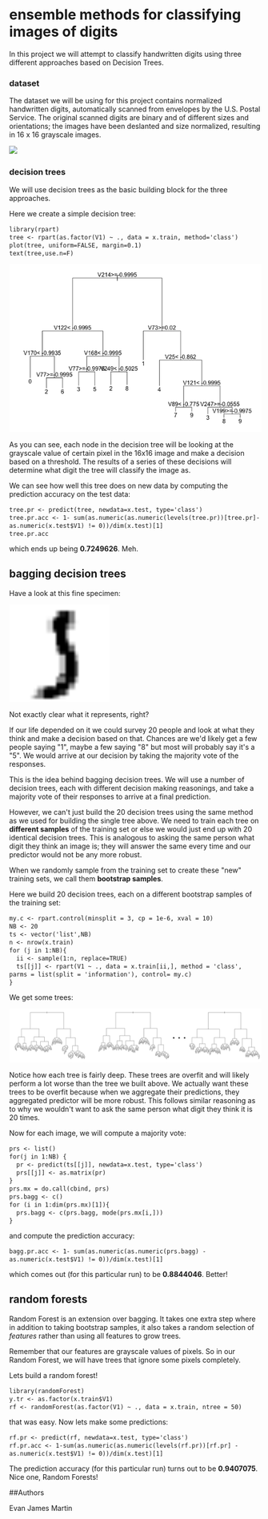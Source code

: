 # ensemble methods for classifying images of digits

In this project we will attempt to classify handwritten digits using three different approaches based on Decision Trees. 

### dataset

The dataset we will be using for this project contains normalized handwritten digits, automatically scanned from envelopes by the U.S. Postal Service. The original scanned digits are binary and of different sizes and orientations; the images have been deslanted and size normalized, resulting in 16 x 16 grayscale images.

![](figs/digits.jpg)

### decision trees 

We will use decision trees as the basic building block for the three approaches. 

Here we create a simple decision tree:

```
library(rpart)
tree <- rpart(as.factor(V1) ~ ., data = x.train, method='class')
plot(tree, uniform=FALSE, margin=0.1)
text(tree,use.n=F)
```

![](figs/tree.png)

As you can see, each node in the decision tree will be looking at the grayscale value of certain pixel in the 16x16 image and make a decision based on a threshold. The results of a series of these decisions will determine what digit the tree will classify the image as.

We can see how well this tree does on new data by computing the prediction accuracy on the test data:

```
tree.pr <- predict(tree, newdata=x.test, type='class')
tree.pr.acc <- 1- sum(as.numeric(as.numeric(levels(tree.pr))[tree.pr]- as.numeric(x.test$V1) != 0))/dim(x.test)[1]
tree.pr.acc
```

which ends up being **0.7249626**. Meh.

## bagging decision trees

Have a look at this fine specimen:

<img src="figs/5.png" width="200x"  alt="">

Not exactly clear what it represents, right? 

If our life depended on it we could survey 20 people and look at what they think and make a decision based on that. Chances are we'd likely get a few people saying "1", maybe a few saying "8" but most will probably say it's a "5". We would arrive at our decision by taking the majority vote of the responses. 

This is the idea behind bagging decision trees. We will use a number of decision trees, each with different decision making reasonings, and take a majority vote of their responses to arrive at a final prediction. 

However, we can't just build the 20 decision trees using the same method as we used for building the single tree above. We need to train each tree on **different samples** of the training set or else we would just end up with 20 identical decision trees. This is analogous to asking the same person what digit they think an image is; they will answer the same every time and our predictor would not be any more robust. 

When we randomly sample from the training set to create these "new" training sets, we call them **bootstrap samples**.

Here we build 20 decision trees, each on a different bootstrap samples of the training set:

```
my.c <- rpart.control(minsplit = 3, cp = 1e-6, xval = 10)
NB <- 20
ts <- vector('list',NB)
n <- nrow(x.train)
for (j in 1:NB){
  ii <- sample(1:n, replace=TRUE)
  ts[[j]] <- rpart(V1 ~ ., data = x.train[ii,], method = 'class', parms = list(split = 'information'), control= my.c)
}
```

We get some trees:

![](figs/bagged.png)

Notice how each tree is fairly deep. These trees are overfit and will likely perform a lot worse than the tree we built above. We actually want these trees to be overfit because when we aggregate their predictions, they aggregated predictor will be more robust. This follows similar reasoning as to why we wouldn't want to ask the same person what digit they think it is 20 times. 

Now for each image, we will compute a majority vote:

```
prs <- list()
for(j in 1:NB) {
  pr <- predict(ts[[j]], newdata=x.test, type='class')
  prs[[j]] <- as.matrix(pr)
}
prs.mx = do.call(cbind, prs)
prs.bagg <- c()
for (i in 1:dim(prs.mx)[1]){
  prs.bagg <- c(prs.bagg, mode(prs.mx[i,]))
}
```

and compute the prediction accuracy:

```
bagg.pr.acc <- 1- sum(as.numeric(as.numeric(prs.bagg) - as.numeric(x.test$V1) != 0))/dim(x.test)[1]
```

which comes out (for this particular run) to be **0.8844046**. Better!


## random forests

Random Forest is an extension over bagging. It takes one extra step where in addition to taking bootstrap samples, it also takes a random selection of *features* rather than using all features to grow trees.

Remember that our features are grayscale values of pixels. So in our Random Forest, we will have trees that ignore some pixels completely.

Lets build a random forest!

```
library(randomForest)
y.tr <- as.factor(x.train$V1)
rf <- randomForest(as.factor(V1) ~ ., data = x.train, ntree = 50)
```

that was easy. Now lets make some predictions:

```
rf.pr <- predict(rf, newdata=x.test, type='class')
rf.pr.acc <- 1-sum(as.numeric(as.numeric(levels(rf.pr))[rf.pr] - as.numeric(x.test$V1) != 0))/dim(x.test)[1]
```

The prediction accuracy (for this particular run) turns out to be **0.9407075**. Nice one, Random Forests!

##Authors

Evan James Martin








